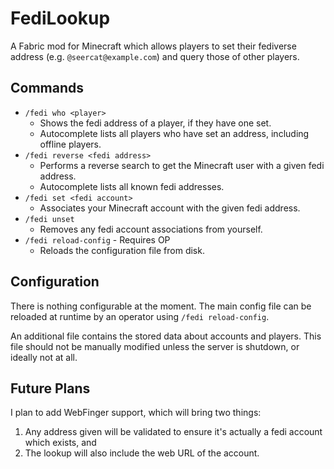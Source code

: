 
# FediLookup

A Fabric mod for Minecraft which allows players to set their fediverse address (e.g. `@seercat@example.com`) and query those of other players.

## Commands

- `/fedi who <player>`
  - Shows the fedi address of a player, if they have one set.
  - Autocomplete lists all players who have set an address, including offline players.
- `/fedi reverse <fedi address>`
  - Performs a reverse search to get the Minecraft user with a given fedi address.
  - Autocomplete lists all known fedi addresses.
- `/fedi set <fedi account>`
  - Associates your Minecraft account with the given fedi address.
- `/fedi unset`
  - Removes any fedi account associations from yourself.
- `/fedi reload-config` - Requires OP
  - Reloads the configuration file from disk.

## Configuration

There is nothing configurable at the moment.
The main config file can be reloaded at runtime by an operator using `/fedi reload-config`.

An additional file contains the stored data about accounts and players.
This file should not be manually modified unless the server is shutdown, or ideally not at all.

## Future Plans

I plan to add WebFinger support, which will bring two things:
1. Any address given will be validated to ensure it's actually a fedi account which exists, and
2. The lookup will also include the web URL of the account.